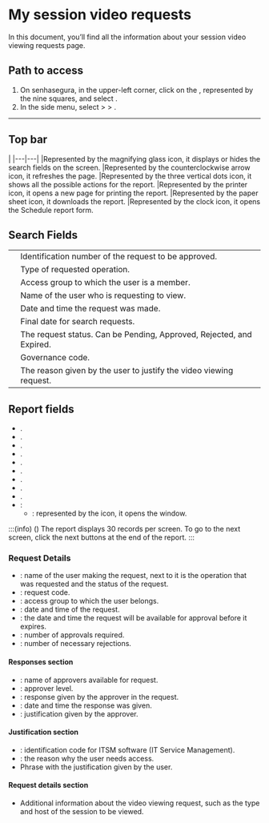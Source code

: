# My session video requests 

In this document, you’ll find all the information about your session video viewing requests page.

## Path to access

1. On senhasegura, in the upper-left corner, click on the , represented by the nine squares, and select .
2. In the side menu, select  >  > .

---
## Top bar
|
|---|---|
|Represented by the magnifying glass icon, it displays or hides the search fields on the screen.
|Represented by the counterclockwise arrow icon, it refreshes the page.
|Represented by the three vertical dots icon, it shows all the possible actions for the report.
|Represented by the printer icon, it opens a new page for printing the report.
|Represented by the paper sheet icon, it downloads the report.
|Represented by the clock icon, it opens the Schedule report form.


## Search Fields

|          |  |
| ------------ | ------------------ |
| | Identification number of the request to be approved.|
|     | Type of requested operation.|
|  | Access group to which the user is a member.|
| | Name of the user who is requesting to view.|
|  | Date and time the request was made.|
|         | Final date for search requests.|
|        | The request status. Can be Pending, Approved, Rejected, and Expired. |
|    | Governance code.|
|        | The reason given by the user to justify the video viewing request. |


## Report fields

* .
* .
* .
* .
* .
* .
* .
* .
* .
* :
    * : represented by the  icon, it opens the  window.

:::(info) ()
The report displays 30 records per screen. To go to the next screen, click the next buttons at the end of the report.
:::

### Request Details

* : name of the user making the request, next to it is the operation that was requested and the status of the request.
* : request code.
* : access group to which the user belongs.
* : date and time of the request.
* : the date and time the request will be available for approval before it expires.
* : number of approvals required.
* : number of necessary rejections.

#### Responses section

* : name of approvers available for request.
* : approver level.
* : response given by the approver in the request.
* : date and time the response was given.
* : justification given by the approver.

#### Justification section

* : identification code for ITSM software (IT Service Management).
* : the reason why the user needs access.
* Phrase with the justification given by the user.

#### Request details section

* Additional information about the video viewing request, such as the type and host of the session to be viewed.